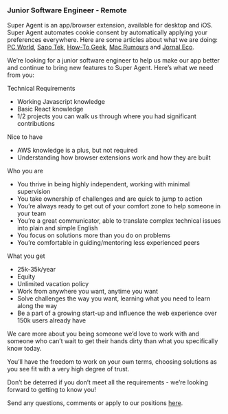 ### Junior Software Engineer - Remote

Super Agent is an app/browser extension, available for desktop and iOS. Super Agent automates cookie consent by automatically applying your preferences everywhere.
Here are some articles about what we are doing: [PC World](https://www.pcworld.com/article/553284/5-free-privacy-tools-for-protecting-your-personal-data.html), [Sapo Tek](https://tek.sapo.pt/mobile/apps/artigos/super-agent-aposta-na-gestao-de-cookies-e-esta-a-ganhar-terreno-na-internacionalizacao), [How-To Geek](https://www.howtogeek.com/768022/iphone-and-ipad-safari-extensions-worth-installing/), [Mac Rumours](https://www.macrumors.com/guide/ios-15-safari-extensions/) and [Jornal Eco](https://eco.sapo.pt/2021/11/11/startup-do-porto-quer-revolucionar-a-privacidade-online/).

We’re looking for a junior software engineer to help us make our app better and continue to bring new features to Super Agent.
Here’s what we need from you:

Technical Requirements
-	Working Javascript knowledge
-	Basic React knowledge
-	1/2 projects you can walk us through where you had significant contributions

Nice to have
-	AWS knowledge is a plus, but not required
-	Understanding how browser extensions work and how they are built

Who you are
-	You thrive in being highly independent, working with minimal supervision
-	You take ownership of challenges and are quick to jump to action
-	You’re always ready to get out of your comfort zone to help someone in your team
-	You’re a great communicator, able to translate complex technical issues into plain and simple English
- You focus on solutions more than you do on problems
-	You’re comfortable in guiding/mentoring less experienced peers

What you get
-	25k-35k/year
-	Equity
-	Unlimited vacation policy
-	Work from anywhere you want, anytime you want
-	Solve challenges the way you want, learning what you need to learn along the way
-	Be a part of a growing start-up and influence the web experience over 150k users already have


We care more about you being someone we’d love to work with and someone who can’t wait to get their hands dirty than what you specifically know today.

You’ll have the freedom to work on your own terms, choosing solutions as you see fit with a very high degree of trust.

Don’t be deterred if you don’t meet all the requirements - we’re looking forward to getting to know you!

Send any questions, comments or apply to our positions [here](mailto:hello@super-agent.com).

